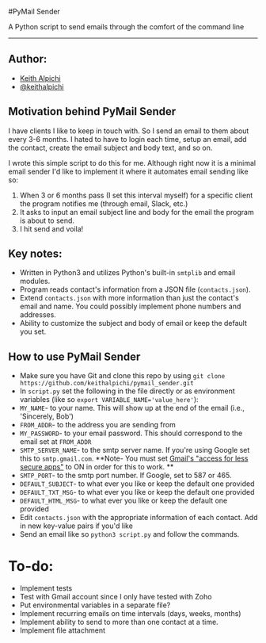 #PyMail Sender

A Python script to send emails through the comfort of the command line

---

## Author:
- [Keith Alpichi](https://keithalpichi.github.io)
- [@keithalpichi](https://twitter.com/keithalpichi)

## Motivation behind PyMail Sender

I have clients I like to keep in touch with. So I send an email to them about every 3-6 months. I hated to have to login each time, setup an email, add the contact, create the email subject and body text, and so on.

I wrote this simple script to do this for me. Although right now it is a minimal email sender I'd like to implement it where it automates email sending like so:

1. When 3 or 6 months pass (I set this interval myself) for a specific client the program notifies me (through email, Slack, etc.)
2. It asks to input an email subject line and body for the email the program is about to send. 
3. I hit send and voila!

## Key notes:
- Written in Python3 and utilizes Python's built-in `smtplib` and email modules.
- Program reads contact's information from a JSON file (`contacts.json`).
- Extend `contacts.json` with more information than just the contact's email and name. You could possibly implement phone numbers and addresses.
- Ability to customize the subject and body of email or keep the default you set.

## How to use PyMail Sender
- Make sure you have Git and clone this repo by using `git clone https://github.com/keithalpichi/pymail_sender.git`
- In `script.py` set the following in the file directly or as environment variables (like so `export VARIABLE_NAME='value_here'`):
 - `MY_NAME`- to your name. This will show up at the end of the email (i.e., 'Sincerely, Bob')
 - `FROM_ADDR`- to the address you are sending from
 - `MY_PASSWORD`- to your email password. This should correspond to the email set at `FROM_ADDR`
 - `SMTP_SERVER_NAME`- to the smtp server name. If you're using Google set this to `smtp.gmail.com`. **Note- You must set [Gmail's "access for less secure apps"](https://support.google.com/accounts/answer/6010255?hl=en) to ON in order for this to work. **
 - `SMTP_PORT`- to the smtp port number. If Google, set to 587 or 465.
 - `DEFAULT_SUBJECT`- to what ever you like or keep the default one provided
 - `DEFAULT_TXT_MSG`- to what ever you like or keep the default one provided
 - `DEFAULT_HTML_MSG`- to what ever you like or keep the default one provided
- Edit `contacts.json` with the appropriate information of each contact. Add in new key-value pairs if you'd like
- Send an email like so `python3 script.py` and follow the commands.

# To-do:
- Implement tests
 - Test with Gmail account since I only have tested with Zoho
- Put environmental variables in a separate file?
- Implement recurring emails on time intervals (days, weeks, months)
- Implement ability to send to more than one contact at a time.
- Implement file attachment
